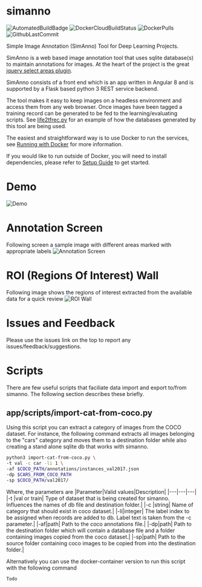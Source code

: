 # simanno

![AutomatedBuildBadge](https://img.shields.io/docker/cloud/automated/faisalthaheem/simanno) ![DockerCloudBuildStatus](https://img.shields.io/docker/cloud/build/faisalthaheem/simanno) ![DockerPulls](https://img.shields.io/docker/pulls/faisalthaheem/simanno) ![GithubLastCommit](https://img.shields.io/github/last-commit/faisalthaheem/simanno)

Simple Image Annotation (SimAnno) Tool for Deep Learning Projects.

SimAnno is a web based image annotation tool that uses sqlite database(s) to maintain annotations for images. At the heart of the project is the great [jquery select areas plugin](https://github.com/360Learning/jquery-select-areas).

SimAnno consists of a front end which is an app written in Angular 8 and is supported by a Flask based python 3 REST service backend.

The tool makes it easy to keep images on a headless environment and access them from any web browser. Once images have been tagged a training record can be generated to be fed to the learning/evaluating scripts. See [life2tfrec.py](https://github.com/faisalthaheem/deep-learning-scripts/blob/master/dbutils/lite2tfrec.py) for an example of how the databases generated by this tool are being used.

The easiest and straightforward way is to use Docker to run the services, see [Running with Docker](https://github.com/faisalthaheem/simanno/wiki/Running-with-Docker) for more information. 

If you would like to run outside of Docker, you will need to install dependencies, please refer to  [Setup Guide](https://github.com/faisalthaheem/simanno/wiki/Setup-Guide) to get started.

# Demo

![Demo](https://rawcdn.githack.com/faisalthaheem/simanno/f30c565754724ac7c5077f55311baf7ef85243a6/screenshots/demo.gif)

# Annotation Screen
Following screen a sample image with different areas marked with appropriate labels
![Annotation Screen](https://rawcdn.githack.com/faisalthaheem/simanno/daec6b7be6a4dcfbd2f332199bcc97bc5b130e1c/screenshots/annotating-v2.png)

# ROI (Regions Of Interest) Wall
Following image shows the regions of interest extracted from the available data for a quick review
![ROI Wall](https://raw.githack.com/faisalthaheem/simanno/master/screenshots/wall-v2.png)

# Issues and Feedback
Please use the issues link on the top to report any issues/feedback/suggestions.

# Scripts

There are few useful scripts that faciliate data import and export to/from simanno. The following section describes these briefly.

## app/scripts/import-cat-from-coco.py
Using this script you can extract a category of images from the COCO dataset. For instance, the following command extracts all images belonging to the "cars" category and moves them to a destination folder while also creating a stand alone sqlite db that works with simanno.
```bash
python3 import-cat-from-coco.py \
-t val -c car -li 1 \
-af $COCO_PATH/annotations/instances_val2017.json 
-dp $CARS_FROM_COCO_PATH 
-sp $COCO_PATH/val2017/
```

Where, the parameters are
|Parameter|Valid values|Description|
|---|---|---|
|-t |val or train| Type of dataset that is being created for simanno. Influences the names of db file and destination folder.|
|-c |string| Name of category that should exist in coco dataset.|
|-li|integer| The label index to be assigned when records are added to db. Label text is taken from the -c parameter.|
|-af|path| Path to the coco annotations file.|
|-dp|path| Path to the destination folder which will contain a database file and a folder containing images copied from the coco dataset.|
|-sp|path| Path to the source folder containing coco images to be copied from into the destination folder.|


Alternatively you can use the docker-container version to run this script with the following command
```bash
Todo
```